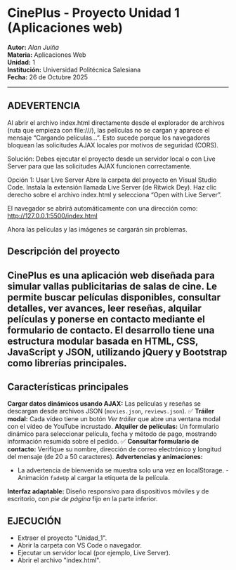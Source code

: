# CinePlus - Proyecto Unidad 1 (Aplicaciones web)

**Autor:** *Alan Juiña*  
**Materia:** Aplicaciones Web  
**Unidad:** 1  
**Institución:** Universidad Politécnica Salesiana    
**Fecha:** 26 de Octubre 2025  

---------

## ADEVERTENCIA ##
Al abrir el archivo index.html directamente desde el explorador de archivos (ruta que empieza con file:///), las películas no se cargan y aparece el mensaje “Cargando películas…”.
Esto sucede porque los navegadores bloquean las solicitudes AJAX locales por motivos de seguridad (CORS).

Solución:
Debes ejecutar el proyecto desde un servidor local o con Live Server para que las solicitudes AJAX funcionen correctamente.

Opción 1: Usar Live Server
Abre la carpeta del proyecto en Visual Studio Code.
Instala la extensión llamada Live Server (de Ritwick Dey).
Haz clic derecho sobre el archivo index.html y selecciona “Open with Live Server”.

El navegador se abrirá automáticamente con una dirección como:
http://127.0.0.1:5500/index.html

Ahora las películas y las imágenes se cargarán sin problemas.

##

## Descripción del proyecto

CinePlus es una aplicación web diseñada para simular vallas publicitarias de salas de cine.
Le permite buscar películas disponibles, consultar detalles, ver avances, leer reseñas, alquilar películas y ponerse en contacto mediante el formulario de contacto. El desarrollo tiene una estructura modular basada en **HTML, CSS, JavaScript y JSON**, utilizando **jQuery y Bootstrap** como librerías principales.
---

## Características principales

**Cargar datos dinámicos usando AJAX:**
Las películas y reseñas se descargan desde archivos JSON (`movies.json`, `reviews.json`). ✅ **Tráiler modal:**
Cada vídeo tiene un botón *Ver tráiler* que abre una ventana modal con el vídeo de YouTube incrustado.
**Alquiler de películas:**
Un formulario dinámico para seleccionar película, fecha y método de pago, mostrando información resumida sobre el pedido. ✅ **Consultar formulario de contacto:**
Verifique su nombre, dirección de correo electrónico y longitud del mensaje (de 20 a 50 caracteres).
**Advertencias y animaciones:**
- La advertencia de bienvenida se muestra solo una vez en localStorage. - Animación `fadeUp` al cargar la etiqueta de la película.

**Interfaz adaptable:**
Diseño responsivo para dispositivos móviles y de escritorio, con *pie de página* fijo en la parte inferior.

## EJECUCIÓN

- Extraer el proyecto "Unidad_1".
- Abrir la carpeta con VS Code o navegador.
- Ejecutar un servidor local (por ejemplo, Live Server).
- Abrir el archivo "index.html".

